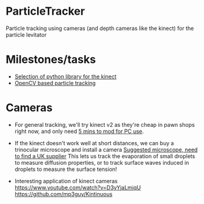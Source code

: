# ParticleTracker
Particle tracking using cameras (and depth cameras like the kinect) for the particle levitator

# Milestones/tasks

- [Selection of python library for the kinect](/../../issues/1)
- [OpenCV based particle tracking](/../../issues/2)

# Cameras
- For general tracking, we'll try kinect v2 as they're cheap in pawn shops right now, and only need [5 mins to mod for PC use](http://www.tatsch.it/kinect-2-usb-3-modification/).
- If the kinect doesn't work well at short distances, we can buy a trinocular microscope and install a camera [Suggested microscope, need to find a UK supplier](https://www.amazon.com/gp/product/B005MRAAR4/ref=as_li_tl?ie=UTF8&camp=1789&creative=9325&creativeASIN=B005MRAAR4&linkCode=as2&tag=rossmanngroup-20&linkId=8c3b94523f849afcbb9e232f303e4670) This lets us track the evaporation of small droplets to measure diffusion properties, or to track surface waves induced in droplets to measure the surface tension!

- Interesting application of kinect cameras https://www.youtube.com/watch?v=D3yYjaLmiqU https://github.com/mp3guy/Kintinuous
